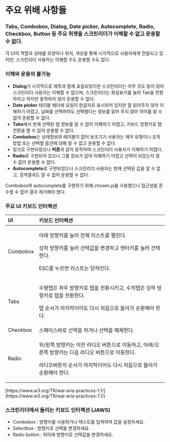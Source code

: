 # 주요 위배 사항들

### Tabs, Combobox, Dialog, Date picker, Autocomplete, Radio, Checkbox, Button 등 주요 위젯을 스크린리더가 이해할 수 없고 운용할 수 없다. <a id="tabs-combobox-dialog-date-picker-autocomplete-radio-checkbox-button"></a>

각 UI의 역할과 상태를 모양이나 위치, 색상을 통해 시각적으로 사용자에게 전달되고 있지만, 스크린리더 사용자는 이해할 수도 운용할 수도 없다.

### 이해와 운용의 불가능 <a id="undefined"></a>

* **Dialog**가 시각적으로 제목과 함께 표출되었지만 스크린리더는 아무 것도 읽지 않아 스크린리더 사용자는 이해할 수 없으며, 스크린리더는 화살표키를 눌러 Tab을 전환하라고 하지만 동작하지 않아 운용할 수 없다.
* **Date picker** 테이블 헤더에 요일이 한글자로 표시되어 있지만 잘 읽어주지 않아 이해하기 어렵고, 날짜를 선택하여도 선택했다는 정보를 읽어 주지 않아 의미를 알 수 없어 운용할 수 없다.
* **Tabs**에서 현재 선택된 탭 정보를 알 수 없어 이해하기 어렵고, 키보드 방향키로 탭 전환을 할 수 없어 운용할 수 없다.
* **Combobox**는 상태정보와 레이블이 없어 보조기기 사용자는 제어 유형이나 조작 방법 또는 선택할 옵션에 대해 알 수 없고 운용할 수 없다.
* 링크로 구현되었으나 **버튼**과 같이 동작하여 스크린리더 사용자가 이해하기 어렵다.
* **Radio**로 구현되어 있으나 그룹 정보가 없어 이해하기 어렵고 선택이 되었는지 알 수 없이 운용할 수 없다.
* **Autocomplete**로 구현되었으나 스크린리더 사용자는 현재 선택된 값을 알 수 없고, 검색결과도 알 수 없어 운용할 수 없다.

Combobox와 autocomplete를 구현하기 위해 chosen.js를 사용했으나 접근성을 준수할 수 없어 결국 제거해야 했다.

### 주요 UI 키보드 인터랙션 <a id="ui"></a>

<table>
  <thead>
    <tr>
      <th style="text-align:left">UI</th>
      <th style="text-align:left"><b>키보드 인터랙션</b>
      </th>
    </tr>
  </thead>
  <tbody>
    <tr>
      <td style="text-align:left">Combobox</td>
      <td style="text-align:left">
        <p>아래 방향키를 눌러 전체 리스트를 펼친다.</p>
        <p>상하 방향키를 눌러 선택값을 변경하고 엔터키를 눌러 선택한다.</p>
        <p>ESC를 누르면 리스트는 닫혀진다.</p>
      </td>
    </tr>
    <tr>
      <td style="text-align:left">Tabs</td>
      <td style="text-align:left">
        <p>수평탭은 좌우 방향키로 탭을 전환시키고, 수직탭은 상하 방향키로 탭을 전환한다.</p>
        <p>탭 순서가 마지막이어도 다시 처음으로 돌아가 순환해야 한다.</p>
      </td>
    </tr>
    <tr>
      <td style="text-align:left">Checkbox</td>
      <td style="text-align:left">스페이스바로 선택을 하거나 선택을 해제한다.</td>
    </tr>
    <tr>
      <td style="text-align:left">Radio</td>
      <td style="text-align:left">
        <p>위/왼쪽 방향키는 이전 라디오 버튼으로 이동하고, 아래/오른쪽 방향키는 다음 라디오 버튼으로 이동한다.</p>
        <p>라디오버튼의 순서가 마지막이어도 다시 처음으로 돌아가 순환해야 한다.</p>
      </td>
    </tr>
  </tbody>
</table>​[https://www.w3.org/TR/wai-aria-practices-1.1/](https://www.w3.org/TR/wai-aria-practices-1.1/)​

### 스크린리더에서 들리는 키보드 인터랙션 \(JAWS\) <a id="jaws"></a>

* Combobox : 방향키를 사용하거나 텍스트를 입력하여 값을 설정하세요.
* Selectbox : 방향키로 선택을 변경하세요.
* Radio button : 위아래 방향키로 선택값을 변경하세요.

